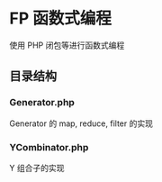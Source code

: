 # FP 函数式编程
使用 PHP 闭包等进行函数式编程

## 目录结构

### Generator.php
Generator 的 map, reduce, filter 的实现

### YCombinator.php
Y 组合子的实现


